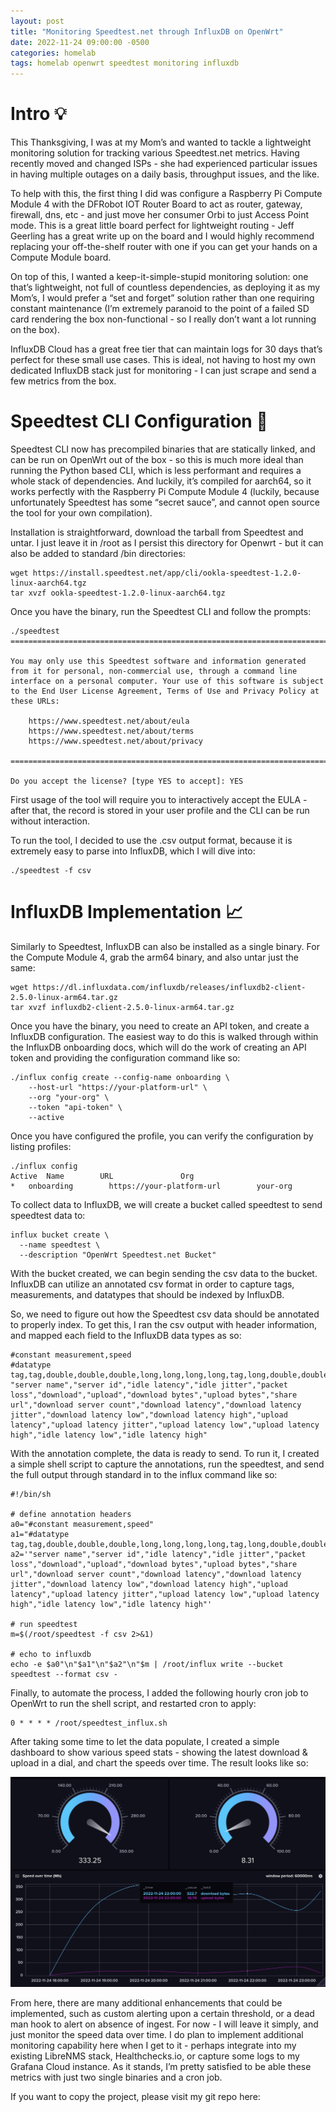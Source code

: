 ```yaml
---
layout: post
title: "Monitoring Speedtest.net through InfluxDB on OpenWrt"
date: 2022-11-24 09:00:00 -0500
categories: homelab
tags: homelab openwrt speedtest monitoring influxdb
---
```


# Intro 💡

This Thanksgiving, I was at my Mom’s and wanted to tackle a lightweight monitoring solution for tracking various Speedtest.net metrics. Having recently moved and changed ISPs - she had experienced particular issues in having multiple outages on a daily basis, throughput issues, and the like.

To help with this, the first thing I did was configure a Raspberry Pi Compute Module 4 with the DFRobot IOT Router Board to act as router, gateway, firewall, dns, etc - and just move her consumer Orbi to just Access Point mode. This is a great little board perfect for lightweight routing - Jeff Geerling has a great write up on the board and I would highly recommend replacing your off-the-shelf router with one if you can get your hands on a Compute Module board.

On top of this, I wanted a keep-it-simple-stupid monitoring solution: one that’s lightweight, not full of countless dependencies, as deploying it as my Mom’s, I would prefer a “set and forget” solution rather than one requiring constant maintenance (I’m extremely paranoid to the point of a failed SD card rendering the box non-functional - so I really don’t want a lot running on the box).

InfluxDB Cloud has a great free tier that can maintain logs for 30 days that’s perfect for these small use cases. This is ideal, not having to host my own dedicated InfluxDB stack just for monitoring - I can just scrape and send a few metrics from the box.

# Speedtest CLI Configuration 🚄

Speedtest CLI now has precompiled binaries that are statically linked, and can be run on OpenWrt out of the box - so this is much more ideal than running the Python based CLI, which is less performant and requires a whole stack of dependencies. And luckily, it’s compiled for aarch64, so it works perfectly with the Raspberry Pi Compute Module 4 (luckily, because unfortunately Speedtest has some “secret sauce”, and cannot open source the tool for your own compilation).

Installation is straightforward, download the tarball from Speedtest and untar. I just leave it in /root as I persist this directory for Openwrt - but it can also be added to standard /bin directories:

```
wget https://install.speedtest.net/app/cli/ookla-speedtest-1.2.0-linux-aarch64.tgz
tar xvzf ookla-speedtest-1.2.0-linux-aarch64.tgz
```

Once you have the binary, run the Speedtest CLI and follow the prompts:

```
./speedtest
==============================================================================

You may only use this Speedtest software and information generated
from it for personal, non-commercial use, through a command line
interface on a personal computer. Your use of this software is subject
to the End User License Agreement, Terms of Use and Privacy Policy at
these URLs:

	https://www.speedtest.net/about/eula
	https://www.speedtest.net/about/terms
	https://www.speedtest.net/about/privacy

==============================================================================

Do you accept the license? [type YES to accept]: YES
```

First usage of the tool will require you to interactively accept the EULA - after that, the record is stored in your user profile and the CLI can be run without interaction.

To run the tool, I decided to use the .csv output format, because it is extremely easy to parse into InfluxDB, which I will dive into:

```
./speedtest -f csv
```

# InfluxDB Implementation 📈

Similarly to Speedtest, InfluxDB can also be installed as a single binary. For the Compute Module 4, grab the arm64 binary, and also untar just the same:

```
wget https://dl.influxdata.com/influxdb/releases/influxdb2-client-2.5.0-linux-arm64.tar.gz
tar xvzf influxdb2-client-2.5.0-linux-arm64.tar.gz
```

Once you have the binary, you need to create an API token, and create a InfluxDB configuration. The easiest way to do this is walked through within the InfluxDB onboarding docs, which will do the work of creating an API token and providing the configuration command like so:

```
./influx config create --config-name onboarding \
    --host-url "https://your-platform-url" \
    --org "your-org" \
    --token "api-token" \
    --active
```

Once you have configured the profile, you can verify the configuration by listing profiles:

```
./influx config
Active	Name        URL               Org
*	onboarding        https://your-platform-url        your-org
```

To collect data to InfluxDB, we will create a bucket called speedtest to send speedtest data to:

```
influx bucket create \
  --name speedtest \
  --description "OpenWrt Speedtest.net Bucket"
  ```

With the bucket created, we can begin sending the csv data to the bucket. InfluxDB can utilize an annotated csv format in order to capture tags, measurements, and datatypes that should be indexed by InfluxDB.

So, we need to figure out how the Speedtest csv data should be annotated to properly index. To get this, I ran the csv output with header information, and mapped each field to the InfluxDB data types as so:

```
#constant measurement,speed
#datatype tag,tag,double,double,double,long,long,long,long,tag,long,double,double,double,double,double,double,double,double,double,double
"server name","server id","idle latency","idle jitter","packet loss","download","upload","download bytes","upload bytes","share url","download server count","download latency","download latency jitter","download latency low","download latency high","upload latency","upload latency jitter","upload latency low","upload latency high","idle latency low","idle latency high"
```

With the annotation complete, the data is ready to send. To run it, I created a simple shell script to capture the annotations, run the speedtest, and send the full output through standard in to the influx command like so:

```
#!/bin/sh

# define annotation headers
a0="#constant measurement,speed"
a1="#datatype tag,tag,double,double,double,long,long,long,long,tag,long,double,double,double,double,double,double,double,double,double,double"
a2='"server name","server id","idle latency","idle jitter","packet loss","download","upload","download bytes","upload bytes","share url","download server count","download latency","download latency jitter","download latency low","download latency high","upload latency","upload latency jitter","upload latency low","upload latency high","idle latency low","idle latency high"'

# run speedtest
m=$(/root/speedtest -f csv 2>&1)

# echo to influxdb
echo -e $a0"\n"$a1"\n"$a2"\n"$m | /root/influx write --bucket speedtest --format csv -
```

Finally, to automate the process, I added the following hourly cron job to OpenWrt to run the shell script, and restarted cron to apply:

```
0 * * * * /root/speedtest_influx.sh
```

After taking some time to let the data populate, I created a simple dashboard to show various speed stats - showing the latest download & upload in a dial, and chart the speeds over time. The result looks like so:

![dashboard](/assets/img/speedtest-dashboard.png)

From here, there are many additional enhancements that could be implemented, such as custom alerting upon a certain threshold, or a dead man hook to alert on absence of ingest. For now - I will leave it simply, and just monitor the speed data over time.  I do plan to implement additional monitoring capability here when I get to it - perhaps integrate into my existing LibreNMS stack, Healthchecks.io, or capture some logs to my Grafana Cloud instance. As it stands, I’m pretty satisfied to be able these metrics with just two single binaries and a cron job.

If you want to copy the project, please visit my git repo here:


